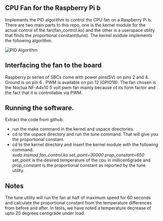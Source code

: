 CPU Fan for the Raspberry Pi b
-------------------------------
Implements the PID algorithm to control the CPU fan on a Raspberry Pi b. There are two main parts to this repo, one is the kernel module for the actual control of the fan(fan_control.ko) and the other is a userspace utility that finds the proportional constant(tune).
The kernel module implements the following algorithm.

![PID Algorithm](https://wikimedia.org/api/rest_v1/media/math/render/svg/2ee061415fdfd20a6676bb328326795fec984cf1)

Interfacing the fan to the board
--------------------------------
Raspberry pi series of SBCs come with power pins(5V) on pins 2 and 4. Ground is on pin 6 . PWM is available on pin 12 (GPIO18). 
The fan chosen is the Noctua NF-A4x10 5 volt pwm fan mainly because of its form factor and the fact that it is controllable via PWM.

Running the software.
---------------------
Extract the code from github.
- run the make command in the kernel and uspace directories.  
- cd to the uspace directory and run the tune command. That will give you the proportional constant.
- cd to the kernel directory and insert the kernel module with the following command.  
*sudo insmod fan_control.ko set_point=30000 prop_constant=650*  
set_point is the desired temperature of the cpu in millicentigrade and prop_constant is the proportional constant as reported by the tune utility.

Notes
-----
The tune utility will run the fan at half of maximum speed for 60 seconds and calculate the proportional constant from the temperature differences from before and after. In tests, we have noted a temperature decrease of upto 20 degrees centigrade under load.
